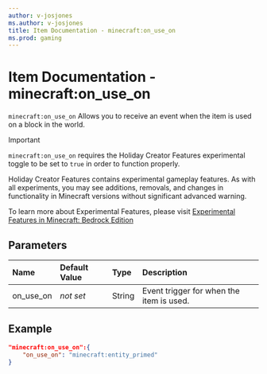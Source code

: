 ```yaml
---
author: v-josjones
ms.author: v-josjones
title: Item Documentation - minecraft:on_use_on
ms.prod: gaming
---
```


# Item Documentation - minecraft:on_use_on

`minecraft:on_use_on` Allows you to receive an event when the item is used on a block in the world.

>[!IMPORTANT]
> `minecraft:on_use_on` requires the Holiday Creator Features experimental toggle to be set to `true` in order to function properly.
>
>Holiday Creator Features contains experimental gameplay features. As with all experiments, you may see additions, removals, and changes in functionality in Minecraft versions without significant advanced warning.
>
>To learn more about Experimental Features, please visit [Experimental Features in Minecraft: Bedrock Edition](../../../../../Documents/ExperimentalFeaturesToggle.md)

## Parameters

|Name |Default Value  |Type  |Description  |
|:----------|:----------|:----------|:----------|
|on_use_on|*not set*|String |Event trigger for when the item is used.|

## Example

```json
"minecraft:on_use_on":{
    "on_use_on": "minecraft:entity_primed"
}
```
